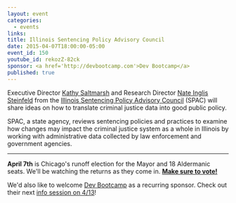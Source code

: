 ```yaml
---
layout: event
categories: 
  - events
links:
title: Illinois Sentencing Policy Advisory Council
date: 2015-04-07T18:00:00-05:00
event_id: 150
youtube_id: rekozZ-82ck
sponsor: <a href='http://devbootcamp.com'>Dev Bootcamp</a>
published: true
---
```


Executive Director [Kathy Saltmarsh](https://www.linkedin.com/pub/kathy-saltmarsh/69/6aa/156) and Research Director [Nate Inglis Steinfeld](https://twitter.com/inglisst) from the [Illinois Sentencing Policy Advisory Council](http://www.icjia.state.il.us/spac/) (SPAC) will share ideas on how to translate criminal justice data into good public policy.

SPAC, a state agency, reviews sentencing policies and practices to examine how changes may impact the criminal justice system as a whole in Illinois by working with administrative data collected by law enforcement and government agencies.

---

**April 7th** is Chicago's runoff election for the Mayor and 18 Aldermanic seats. We'll be watching the returns as they come in. **[Make sure to vote!](http://www.chicagoelections.com/en/home.html)**

We'd also like to welcome [Dev Bootcamp](http://devbootcamp.com) as a recurring sponsor. Check out their next [info session on 4/13](http://www.eventbrite.com/e/dev-bootcamp-chicago-april-info-session-tickets-16083811112?aff=open)!